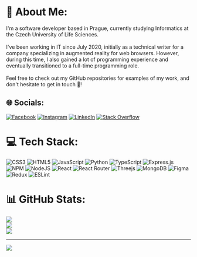 # 💫 About Me:
I'm a software developer based in Prague, currently studying Informatics at the Czech University of Life Sciences.<br><br>I've been working in IT since July 2020, initially as a technical writer for a company specializing in augmented reality for web browsers. However, during this time, I also gained a lot of programming experience and eventually transitioned to a full-time programming role.<br><br>Feel free to check out my GitHub repositories for examples of my work, and don't hesitate to get in touch 📧!


## 🌐 Socials:
[![Facebook](https://img.shields.io/badge/Facebook-%231877F2.svg?logo=Facebook&logoColor=white)](https://facebook.com/shikitos) [![Instagram](https://img.shields.io/badge/Instagram-%23E4405F.svg?logo=Instagram&logoColor=white)](https://instagram.com/shikitos) [![LinkedIn](https://img.shields.io/badge/LinkedIn-%230077B5.svg?logo=linkedin&logoColor=white)](https://linkedin.com/in/nikitashitov) [![Stack Overflow](https://img.shields.io/badge/-Stackoverflow-FE7A16?logo=stack-overflow&logoColor=white)](https://stackoverflow.com/users/12101875) 

# 💻 Tech Stack:
![CSS3](https://img.shields.io/badge/css3-%231572B6.svg?style=for-the-badge&logo=css3&logoColor=white) ![HTML5](https://img.shields.io/badge/html5-%23E34F26.svg?style=for-the-badge&logo=html5&logoColor=white) ![JavaScript](https://img.shields.io/badge/javascript-%23323330.svg?style=for-the-badge&logo=javascript&logoColor=%23F7DF1E) ![Python](https://img.shields.io/badge/python-3670A0?style=for-the-badge&logo=python&logoColor=ffdd54) ![TypeScript](https://img.shields.io/badge/typescript-%23007ACC.svg?style=for-the-badge&logo=typescript&logoColor=white) ![Express.js](https://img.shields.io/badge/express.js-%23404d59.svg?style=for-the-badge&logo=express&logoColor=%2361DAFB) ![NPM](https://img.shields.io/badge/NPM-%23000000.svg?style=for-the-badge&logo=npm&logoColor=white) ![NodeJS](https://img.shields.io/badge/node.js-6DA55F?style=for-the-badge&logo=node.js&logoColor=white) ![React](https://img.shields.io/badge/react-%2320232a.svg?style=for-the-badge&logo=react&logoColor=%2361DAFB) ![React Router](https://img.shields.io/badge/React_Router-CA4245?style=for-the-badge&logo=react-router&logoColor=white) ![Threejs](https://img.shields.io/badge/threejs-black?style=for-the-badge&logo=three.js&logoColor=white) ![MongoDB](https://img.shields.io/badge/MongoDB-%234ea94b.svg?style=for-the-badge&logo=mongodb&logoColor=white) 	![Figma](https://img.shields.io/badge/figma-%23F24E1E.svg?style=for-the-badge&logo=figma&logoColor=white) ![Redux](https://img.shields.io/badge/redux-%23593d88.svg?style=for-the-badge&logo=redux&logoColor=white) ![ESLint](https://img.shields.io/badge/ESLint-4B3263?style=for-the-badge&logo=eslint&logoColor=white)
# 📊 GitHub Stats:
![](https://github-readme-stats.vercel.app/api?username=shikitos&theme=dark&hide_border=false&include_all_commits=false&count_private=false)<br/>
![](https://github-readme-streak-stats.herokuapp.com/?user=shikitos&theme=dark&hide_border=false)<br/>
![](https://github-readme-stats.vercel.app/api/top-langs/?username=shikitos&theme=dark&hide_border=false&include_all_commits=false&count_private=false&layout=compact)

---
[![](https://visitcount.itsvg.in/api?id=shikitos&icon=0&color=1)](https://visitcount.itsvg.in)

<!-- Proudly created with GPRM ( https://gprm.itsvg.in ) -->
